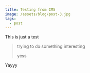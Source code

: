 ```yaml
---
title: Testing from CMS
image: /assets/blog/post-3.jpg
tags:
  - post
---
```

This is just a test 

> trying to do something interesting
>
> yess

Yayyy